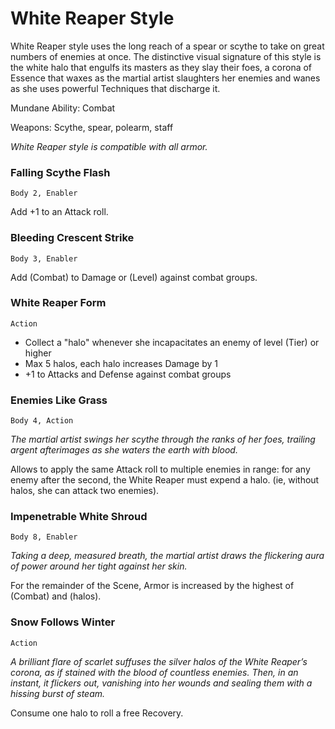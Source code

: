 White Reaper Style
==================

White Reaper style uses the long reach of a spear or scythe to take on great numbers of enemies at once.
The distinctive visual signature of this style is the white halo that engulfs its masters as they slay their foes, a corona of Essence that waxes as the martial artist slaughters her enemies and wanes as she uses powerful Techniques that discharge it.

Mundane Ability: Combat

Weapons: Scythe, spear, polearm, staff

*White Reaper style is compatible with all armor.*


### Falling Scythe Flash
`Body 2, Enabler`

Add +1 to an Attack roll.


### Bleeding Crescent Strike
`Body 3, Enabler`

Add (Combat) to Damage or (Level) against combat groups.


### White Reaper Form
`Action`

* Collect a "halo" whenever she incapacitates an enemy of level (Tier) or higher
* Max 5 halos, each halo increases Damage by 1
* +1 to Attacks and Defense against combat groups


### Enemies Like Grass
`Body 4, Action`

*The martial artist swings her scythe through the ranks of her foes, trailing argent afterimages as she waters the earth with blood.*

Allows to apply the same Attack roll to multiple enemies in range: for any enemy after the second, the White Reaper must expend a halo.
(ie, without halos, she can attack two enemies).


### Impenetrable White Shroud
`Body 8, Enabler`

*Taking a deep, measured breath, the martial artist draws the flickering aura of power around her tight against her skin.*

For the remainder of the Scene, Armor is increased by the highest of (Combat) and (halos).


### Snow Follows Winter
`Action`

*A brilliant flare of scarlet suffuses the silver halos of the White Reaper’s corona, as if stained with the blood of countless enemies.
Then, in an instant, it flickers out, vanishing into her wounds and sealing them with a hissing burst of steam.*

Consume one halo to roll a free Recovery.
